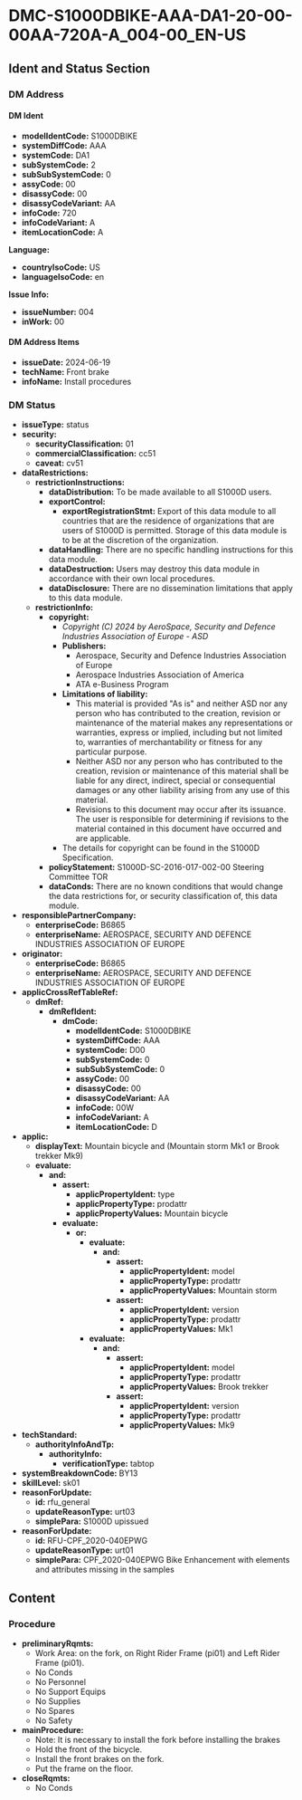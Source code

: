 # DMC-S1000DBIKE-AAA-DA1-20-00-00AA-720A-A_004-00_EN-US

## Ident and Status Section

### DM Address

#### DM Ident

*   **modelIdentCode:** S1000DBIKE
*   **systemDiffCode:** AAA
*   **systemCode:** DA1
*   **subSystemCode:** 2
*   **subSubSystemCode:** 0
*   **assyCode:** 00
*   **disassyCode:** 00
*   **disassyCodeVariant:** AA
*   **infoCode:** 720
*   **infoCodeVariant:** A
*   **itemLocationCode:** A

**Language:**

*   **countryIsoCode:** US
*   **languageIsoCode:** en

**Issue Info:**

*   **issueNumber:** 004
*   **inWork:** 00

#### DM Address Items

*   **issueDate:** 2024-06-19
*   **techName:** Front brake
*   **infoName:** Install procedures

### DM Status

*   **issueType:** status
*   **security:**
    *   **securityClassification:** 01
    *   **commercialClassification:** cc51
    *   **caveat:** cv51
*   **dataRestrictions:**
    *   **restrictionInstructions:**
        *   **dataDistribution:** To be made available to all S1000D users.
        *   **exportControl:**
            *   **exportRegistrationStmt:** Export of this data module to all countries that are the residence of organizations that are users of S1000D is permitted. Storage of this data module is to be at the discretion of the organization.
        *   **dataHandling:** There are no specific handling instructions for this data module.
        *   **dataDestruction:** Users may destroy this data module in accordance with their own local procedures.
        *   **dataDisclosure:** There are no dissemination limitations that apply to this data module.
    *   **restrictionInfo:**
        *   **copyright:**
            *   _Copyright (C) 2024 by AeroSpace, Security and Defence Industries Association of Europe - ASD_
            *   **Publishers:**
                *   Aerospace, Security and Defence Industries Association of Europe
                *   Aerospace Industries Association of America
                *   ATA e-Business Program
            *   **Limitations of liability:**
                *   This material is provided "As is" and neither ASD nor any person who has contributed to the creation, revision or maintenance of the material makes any representations or warranties, express or implied, including but not limited to, warranties of merchantability or fitness for any particular purpose.
                *   Neither ASD nor any person who has contributed to the creation, revision or maintenance of this material shall be liable for any direct, indirect, special or consequential damages or any other liability arising from any use of this material.
                *   Revisions to this document may occur after its issuance. The user is responsible for determining if revisions to the material contained in this document have occurred and are applicable.
            *   The details for copyright can be found in the S1000D Specification.
        *   **policyStatement:** S1000D-SC-2016-017-002-00 Steering Committee TOR
        *   **dataConds:** There are no known conditions that would change the data restrictions for, or security classification of, this data module.
*   **responsiblePartnerCompany:**
    *   **enterpriseCode:** B6865
    *   **enterpriseName:** AEROSPACE, SECURITY AND DEFENCE INDUSTRIES ASSOCIATION OF EUROPE
*   **originator:**
    *   **enterpriseCode:** B6865
    *   **enterpriseName:** AEROSPACE, SECURITY AND DEFENCE INDUSTRIES ASSOCIATION OF EUROPE
*   **applicCrossRefTableRef:**
    *   **dmRef:**
        *   **dmRefIdent:**
            *   **dmCode:**
                *   **modelIdentCode:** S1000DBIKE
                *   **systemDiffCode:** AAA
                *   **systemCode:** D00
                *   **subSystemCode:** 0
                *   **subSubSystemCode:** 0
                *   **assyCode:** 00
                *   **disassyCode:** 00
                *   **disassyCodeVariant:** AA
                *   **infoCode:** 00W
                *   **infoCodeVariant:** A
                *   **itemLocationCode:** D
*   **applic:**
    *   **displayText:** Mountain bicycle and (Mountain storm Mk1 or Brook trekker Mk9)
    *   **evaluate:**
        *   **and:**
            *   **assert:**
                *   **applicPropertyIdent:** type
                *   **applicPropertyType:** prodattr
                *   **applicPropertyValues:** Mountain bicycle
            *   **evaluate:**
                *   **or:**
                    *   **evaluate:**
                        *   **and:**
                            *   **assert:**
                                *   **applicPropertyIdent:** model
                                *   **applicPropertyType:** prodattr
                                *   **applicPropertyValues:** Mountain storm
                            *   **assert:**
                                *   **applicPropertyIdent:** version
                                *   **applicPropertyType:** prodattr
                                *   **applicPropertyValues:** Mk1
                    *   **evaluate:**
                        *   **and:**
                            *   **assert:**
                                *   **applicPropertyIdent:** model
                                *   **applicPropertyType:** prodattr
                                *   **applicPropertyValues:** Brook trekker
                            *   **assert:**
                                *   **applicPropertyIdent:** version
                                *   **applicPropertyType:** prodattr
                                *   **applicPropertyValues:** Mk9
*   **techStandard:**
    *   **authorityInfoAndTp:**
        *   **authorityInfo:**
            *   **verificationType:** tabtop
*   **systemBreakdownCode:** BY13
*   **skillLevel:** sk01
*   **reasonForUpdate:**
    *   **id:** rfu_general
    *   **updateReasonType:** urt03
    *   **simplePara:** S1000D upissued
*   **reasonForUpdate:**
    *   **id:** RFU-CPF_2020-040EPWG
    *   **updateReasonType:** urt01
    *   **simplePara:** CPF_2020-040EPWG Bike Enhancement with elements and attributes missing in the samples

## Content

### Procedure

*   **preliminaryRqmts:**
    *   Work Area: on the fork, on Right Rider Frame (pi01) and Left Rider Frame (pi01).
    *   No Conds
    *   No Personnel
    *   No Support Equips
    *   No Supplies
    *   No Spares
    *   No Safety
*   **mainProcedure:**
    *   Note: It is necessary to install the fork before installing the brakes
    *   Hold the front of the bicycle.
    *   Install the front brakes on the fork.
    *   Put the frame on the floor.
*   **closeRqmts:**
    *   No Conds